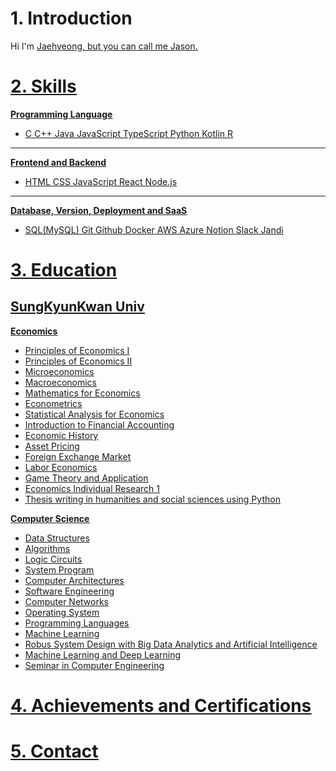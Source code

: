 # 1. Introduction
Hi I'm <u>Jaehyeong<u>, but you can call me <u>Jason<u>.

# 2. Skills
__Programming Language__
* C C++ Java JavaScript TypeScript Python Kotlin R 
---
__Frontend and Backend__
* HTML CSS JavaScript React Node.js
---
__Database, Version, Deployment and SaaS__
* SQL(MySQL) Git Github Docker AWS Azure Notion Slack Jandi

# 3. Education
## SungKyunKwan Univ
__Economics__
* Principles of Economics I
* Principles of Economics II
* Microeconomics
* Macroeconomics
* Mathematics for Economics
* Econometrics
* Statistical Analysis for Economics
* Introduction to Financial Accounting
* Economic History
* Asset Pricing
* Foreign Exchange Market
* Labor Economics
* Game Theory and Application
* Economics Individual Research 1
* Thesis writing in humanities and social sciences using Python

__Computer Science__
* Data Structures
* Algorithms
* Logic Circuits
* System Program
* Computer Architectures
* Software Engineering
* Computer Networks
* Operating System
* Programming Languages
* Machine Learning
* Robus System Design with Big Data Analytics and Artificial Intelligence
* Machine Learning and Deep Learning
* Seminar in Computer Engineering

# 4. Achievements and Certifications

# 5. Contact
